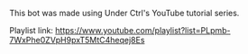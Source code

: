 This bot was made using Under Ctrl's YouTube tutorial series.

Playlist link: https://www.youtube.com/playlist?list=PLpmb-7WxPhe0ZVpH9pxT5MtC4heqej8Es